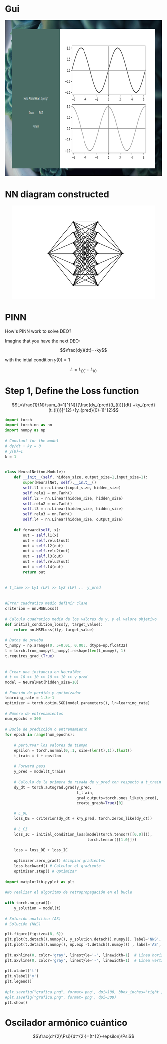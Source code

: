 # Gui 


<p align="center">
  <img width="950" height="500" src="gui.png">
</p>

# NN diagram constructed 

<p align="center">
  <img width="460" height="300" src="NN.png">
</p>

# PINN
How's PINN work to solve DEO?

Imagine that you have the next DEO: 

$$\frac{dy}{dt}=-ky$$ 

with the intial condition $y(0)=1$

$$L = L_{DE} + L_{IC}$$

# Step 1, Define the Loss function 

$$L=\frac{1}{N}\sum_{i=1}^{N}{[\frac{dy_{pred}(t_{i})}{dt}   +ky_{pred}(t_{i})}]^{2}+[y_{pred}(0)-1]^{2}$$


```python
import torch
import torch.nn as nn
import numpy as np

# Constant for the model
# dy/dt + ky = 0
# y(0)=1
k = 1


class NeuralNet(nn.Module):
    def __init__(self, hidden_size, output_size=1,input_size=1):
        super(NeuralNet, self).__init__()
        self.l1 = nn.Linear(input_size, hidden_size)
        self.relu1 = nn.Tanh()
        self.l2 = nn.Linear(hidden_size, hidden_size)
        self.relu2 = nn.Tanh()
        self.l3 = nn.Linear(hidden_size, hidden_size)
        self.relu3 = nn.Tanh()
        self.l4 = nn.Linear(hidden_size, output_size)

    def forward(self, x):
        out = self.l1(x)
        out = self.relu1(out)
        out = self.l2(out)
        out = self.relu2(out)
        out = self.l3(out)
        out = self.relu3(out)
        out = self.l4(out)
        return out


# t_time >> Ly1 (LF) >> Ly2 (LF) ... y_pred


#Error cuadratico medio definir clase
criterion = nn.MSELoss()

# Calculo cuadratico medio de los valores de y, y el valore objetivo
def initial_condition_loss(y, target_value):
    return nn.MSELoss()(y, target_value)

# Datos de prueba
t_numpy = np.arange(0, 5+0.01, 0.001, dtype=np.float32)
t = torch.from_numpy(t_numpy).reshape(len(t_numpy), 1)
t.requires_grad_(True)


# Crear una instancia en NeuralNet
# t >> 10 >> 10 >> 10 >> 10 >> y_pred
model = NeuralNet(hidden_size=10)

# Función de perdida y optimizador
learning_rate = 1.3e-1
optimizer = torch.optim.SGD(model.parameters(), lr=learning_rate)

# Número de entrenamientos
num_epochs = 300

# Bucle de predicción o entrenamiento
for epoch in range(num_epochs):

    # perturvar los valores de tiempo
    epsilon = torch.normal(0,.1, size=(len(t),1)).float()
    t_train = t + epsilon

    # Forward pass
    y_pred = model(t_train)

    # Calculo de la primera de rivada de y_pred con respecto a t_train
    dy_dt = torch.autograd.grad(y_pred,
                                t_train,
                                grad_outputs=torch.ones_like(y_pred),
                                create_graph=True)[0]

    # L_DE
    loss_DE = criterion(dy_dt + k*y_pred, torch.zeros_like(dy_dt))

    # L_CI
    loss_IC = initial_condition_loss(model(torch.tensor([[0.0]])),
                                     torch.tensor([[1.0]]))

    loss = loss_DE + loss_IC

    optimizer.zero_grad() #Limpiar gradientes
    loss.backward() # Calcular el gradiente 
    optimizer.step() # Optimizar 

import matplotlib.pyplot as plt

#No realizar el algoritmo de retropropagación en el bucle

with torch.no_grad():
    y_solution = model(t)

# Solución analitica (AS)
# Solución (NNS)

plt.figure(figsize=(8, 6))
plt.plot(t.detach().numpy(), y_solution.detach().numpy(), label='NNS', color='black')
plt.plot(t.detach().numpy(), np.exp(-t.detach().numpy()) , label='AS', color='gray', ls='--')

plt.axhline(0, color='gray', linestyle='-', linewidth=1)  # Línea horizontal en y=0
plt.axvline(0, color='gray', linestyle='-', linewidth=1)  # Línea vertical en x=0

plt.xlabel('t')
plt.ylabel('y')
plt.legend()

#plt.savefig("grafica.png", format='png', dpi=100, bbox_inches='tight')
#plt.savefig("grafica.png", format='png', dpi=300)
plt.show()
```
# Oscilador armónico cuántico 

$$\frac{d^{2}\Psi}{dt^{2}}=(t^{2}-\epsilon)\Psi$$
